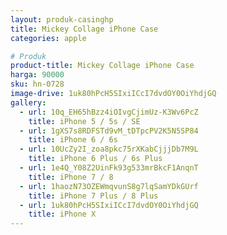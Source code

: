 ```yaml
---
layout: produk-casinghp
title: Mickey Collage iPhone Case
categories: apple

# Produk
product-title: Mickey Collage iPhone Case
harga: 90000
sku: hn-0728
image-drive: 1uk80hPcH5SIxiICcI7dvdOY0OiYhdjGQ
gallery:
  - url: 10q_EH65hBzz4iOIvgCjimUz-K3Wv6PcZ
    title: iPhone 5 / 5s / SE
  - url: 1gXS7s8RDFSTd9vM_tDTpcPV2K5N5SP84
    title: iPhone 6 / 6s
  - url: 10UcZy2I_zoa8pkc75rXKabCjjjDb7M9L
    title: iPhone 6 Plus / 6s Plus
  - url: 1e4Q_Y08Z2UinFk93g533mrBkcF1AnqnT
    title: iPhone 7 / 8
  - url: 1haozN73OZEWmqvunS8g7lqSamYDkGUrf
    title: iPhone 7 Plus / 8 Plus
  - url: 1uk80hPcH5SIxiICcI7dvdOY0OiYhdjGQ
    title: iPhone X
---
```

